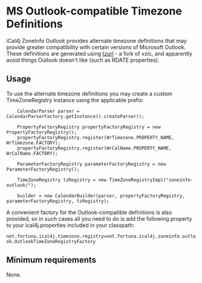 MS Outlook-compatible Timezone Definitions
==========================================

iCal4j ZoneInfo Outlook provides alternate timezone definitions that may provide greater compatibility with certain versions of Microsoft Outlook. These definitions are generated using [tzurl](http://code.google.com/p/tzurl) - a fork of vzic, and apparently avoid things Outlook doesn't like (such as RDATE properties).

## Usage

To use the alternate timezone definitions you may create a custom TimeZoneRegistry instance using the applicable prefix:

        CalendarParser parser = CalendarParserFactory.getInstance().createParser();
        
        PropertyFactoryRegistry propertyFactoryRegistry = new PropertyFactoryRegistry();
        propertyFactoryRegistry.register(WrTimezone.PROPERTY_NAME, WrTimezone.FACTORY);
        propertyFactoryRegistry.register(WrCalName.PROPERTY_NAME, WrCalName.FACTORY);
        
        ParameterFactoryRegistry parameterFactoryRegistry = new ParameterFactoryRegistry();
        
        TimeZoneRegistry tzRegistry = new TimeZoneRegistryImpl("zoneinfo-outlook/");
        
        builder = new CalendarBuilder(parser, propertyFactoryRegistry, parameterFactoryRegistry, tzRegistry);
        
A convenient factory for the Outlook-compatible definitions is also provided, so in such cases all you need to do is add the following property to your ical4j.properties included in your classpath:

`net.fortuna.ical4j.timezone.registry=net.fortuna.ical4j.zoneinfo.outlook.OutlookTimeZoneRegistryFactory`

## Minimum requirements

None.
